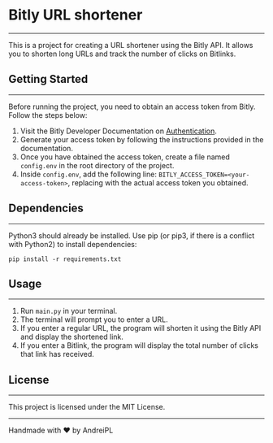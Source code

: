 # Bitly URL shortener

---
This is a project for creating a URL shortener using the Bitly API. It allows you to shorten long URLs and track the 
number of clicks on Bitlinks.

## Getting Started

---
Before running the project, you need to obtain an access token from Bitly. Follow the steps below:

1. Visit the Bitly Developer Documentation on [Authentication](https://dev.bitly.com/docs/getting-started/authentication/).
2. Generate your access token by following the instructions provided in the documentation.
3. Once you have obtained the access token, create a file named ```config.env``` in the root directory of the project.
4. Inside ```config.env```, add the following line: ```BITLY_ACCESS_TOKEN=<your-access-token>```, 
replacing <your-access-token> with the actual access token you obtained.

## Dependencies

---
Python3 should already be installed. Use pip (or pip3, if there is a conflict with Python2) to install dependencies:

```pip install -r requirements.txt```

## Usage

---
1. Run ```main.py``` in your terminal.
2. The terminal will prompt you to enter a URL.
3. If you enter a regular URL, the program will shorten it using the Bitly API and display the shortened link.
4. If you enter a Bitlink, the program will display the total number of clicks that link has received.

## License

---
This project is licensed under the MIT License.

---

Handmade with ❤️ by AndreiPL



